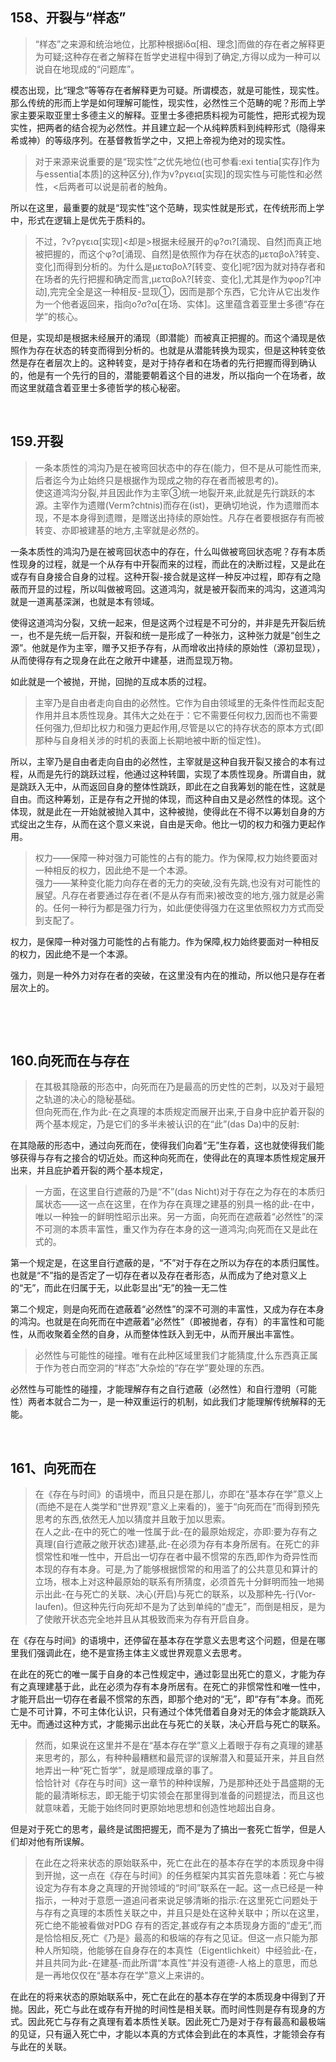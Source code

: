 <h2>158、开裂与“样态”</h2><blockquote data-pid="004TzONi">“样态”之来源和统治地位，比那种根据iδα[相、理念]而做的存在者之解释更为可疑;这种存在者之解释在哲学史进程中得到了确定,方得以成为一种可以说自在地现成的“问题库”。</blockquote><p data-pid="gvCX8D_4">模态出现，比“理念”等等存在者解释更为可疑。所谓模态，就是可能性，现实性。那么传统的形而上学是如何理解可能性，现实性，必然性三个范畴的呢？形而上学家主要采取亚里士多德主义的解释。亚里士多德把质料视为可能性，把形式视为现实性，把两者的结合视为必然性。并且建立起一个从纯粹质料到纯粹形式（隐得来希或神）的等级序列。在基督教哲学之中，又把上帝视为绝对的现实性。</p><blockquote data-pid="UThyScG9">对于来源来说重要的是“现实性”之优先地位(也可参看:exi tentia[实存]作为与essentia[本质]的这种区分),作为v?ργεια[实现]的现实性与可能性和必然性，&lt;后两者可以说是前者的触角。</blockquote><p data-pid="e7OliV1Z">所以在这里，最重要的就是“现实性”这个范畴，现实性就是形式，在传统形而上学中，形式在逻辑上是优先于质料的。</p><blockquote data-pid="M2-yB5P3">不过，?ν?ργεια[实现]&lt;却是&gt;根据未经展开的φ?σι?[涌现、自然]而真正地被把握的，而这个φ?σ[涌现、自然]是依照作为存在状态的μεταβολ?转变、变化]而得到分析的。为什么是μεταβολ?[转变、变化]呢?因为就对持存者和在场者的先行把握和确定而言,μεταβολ?[转变、变化],尤其是作为φορ?[冲动],完完全全是这一种相反-显现①，因而是那个东西，它允许从它出发作为一个他者返回来，指向o?σ?α[在场、实体]。这里蕴含着亚里士多德“存在学”的核心。</blockquote><p data-pid="zf-rc3pa">但是，实现却是根据未经展开的涌现（即潜能）而被真正把握的。而这个涌现是依照作为存在状态的转变而得到分析的。也就是从潜能转换为现实，但是这种转变依然是存在者层次上的。这种转变，是对于持存者和在场者的先行把握而得到确认的，他是有一个先行的目的，潜能要朝着这个目的进发，所以指向一个在场者，故而这里就蕴含着亚里士多德哲学的核心秘密。</p><p><br></p><h2>159.开裂</h2><blockquote data-pid="jMYHF7rm">一条本质性的鸿沟乃是在被弯回状态中的存在(能力，但不是从可能性而来,后者迄今为止始终只是根据作为现成之物的存在者而被思考的)。<br>使这道鸿沟分裂,并且因此作为主宰③统一地裂开来,此就是先行跳跃的本源。主宰作为遗赠(Verm?chtnis)而存在(ist)，更确切地说，作为遗赠而本现，不是本身得到遗赠，是赠送出持续的原始性。凡存在者要根据存有而被转变、亦即被建基的地方,主宰就是必然的。</blockquote><p data-pid="ptsEd1I8">一条本质性的鸿沟乃是在被弯回状态中的存在，什么叫做被弯回状态呢？存有本质性现身的过程，就是一个从存有中开裂而来的过程，而此在的决断过程，又是此在或存有自身接合自身的过程。这种开裂-接合就是这样一种反冲过程，即存有之隐蔽而开显的过程，所以叫做被弯回。这道鸿沟，就是被开裂而来的鸿沟，这道鸿沟就是一道离基深渊，也就是本有领域。</p><p data-pid="d_R8qWJC">使得这道鸿沟分裂，又统一起来，但是这两个过程是不可分的，并非是先开裂后统一，也不是先统一后开裂，开裂和统一是形成了一种张力，这种张力就是“创生之源”。他就是作为主宰，赠予又拒予存有，从而增收出持续的原始性（源初显现），从而使得存有之现身在此在之敞开中建基，进而显现万物。</p><p data-pid="R-X5Euij">如此就是一个被抛，开抛，回抛的互成本质的过程。</p><blockquote data-pid="cbi0rokX">主宰乃是自由者走向自由的必然性。它作为自由领域里的无条件性而起支配作用并且本质性现身。其伟大之处在于：它不需要任何权力,因而也不需要任何强力,但却比权力和强力更起作用,尽管是以它的持存状态的原本方式(即那种与自身相关涉的时机的表面上长期地被中断的恒定性)。</blockquote><p data-pid="mKkM59wm">所以，主宰乃是自由者走向自由的必然性，主宰就是这种自我开裂又接合的本有过程，从而是先行的跳跃过程，他通过这种转圜，实现了本质性现身。所谓自由，就是跳跃入无中，从而返回自身的整体性跳跃，即此在之自我筹划的能在性，这就是自由。而这种筹划，正是存有之开抛的体现，而这种自由又是必然性的体现。这个体现，就是此在一开始就被抛入其中，这种被抛，使得此在不得不以筹划自身的方式绽出之生存，从而在这个意义来说，自由是天命。他比一切的权力和强力更起作用。</p><blockquote data-pid="XMVLtUHy">权力——保障一种对强力可能性的占有的能力。作为保障,权力始终要面对一种相反的权力，因此绝不是一个本源。<br>强力——某种变化能力向存在者的无力的突破,没有先跳,也没有对可能性的展望。凡存在者要通过存在者(不是从存有而来)被改变的地方,强力就是必需的。任何一种行为都是强力行为，如此便使得强力在这里依照权力方式而受到支配了。</blockquote><p data-pid="7DX7zbb7">权力，是保障一种对强力可能性的占有能力。作为保障,权力始终要面对一种相反的权力，因此绝不是一个本源。</p><p data-pid="jMm8croW">强力，则是一种外力对存在者的突破，在这里没有内在的推动，所以他只是存在者层次上的。</p><p><br></p><p><br></p><h2>160.向死而在与存在</h2><blockquote data-pid="LL1mQhkp">在其极其隐蔽的形态中，向死而在乃是最高的历史性的芒刺，以及对于最短之轨道的决心的隐秘基础。<br>但向死而在,作为此-在之真理的本质规定而展开出来,于自身中庇护着开裂的两个基本规定，乃是它们的多半未被认识的在“此”(das Da)中的反射:</blockquote><p data-pid="PKkRUn3a">在其隐蔽的形态中，通过向死而在，使得我们向着“无”生存着，这也就使得我们能够获得与存有之接合的切近处。而这种向死而在，使得此在的真理本质性规定展开出来，并且庇护着开裂的两个基本规定，</p><blockquote data-pid="dr51bgOW">一方面，在这里自行遮蔽的乃是“不”(das Nicht)对于存在之为存在的本质归属状态——这一点在这里，在作为存在真理之建基的别具一格的此-在中，唯以一种独一的鲜明性昭示出来。另一方面，向死而在遮蔽着“必然性”的深不可测的本质丰富性，重又作为存在本身的这一道鸿沟;向死而在又是此在式的。</blockquote><p data-pid="Fy7fil0j">第一个规定是，在这里自行遮蔽的是，“不”对于存在之所以为存在的本质归属性。也就是“不”指的是否定了一切存在者以及存在者形态，从而成为了绝对意义上的“无”，而此在归属于无，以此彰显出“无”的独一无二性</p><p data-pid="YWr5FiW8">第二个规定，则是向死而在遮蔽着“必然性”的深不可测的丰富性，又成为存在本身的鸿沟。也就是在向死而在中遮蔽着“必然性”（即被抛者，存有）的丰富性和可能性，从而收聚着全然的自身，从而整体性跃入到无中，从而开展出丰富性。</p><blockquote data-pid="tnV1t_vS">必然性与可能性的碰撞。唯有在此种区域里我们才能猜度,什么东西真正属于作为苍白而空洞的“样态”大杂烩的“存在学”要处理的东西。</blockquote><p data-pid="hWdw-cip">必然性与可能性的碰撞，才能理解存有之自行遮蔽（必然性）和自行澄明（可能性）两者本就合二为一，是一种双重运行的机制，如此我们才能理解传统解释的无能。</p><p><br></p><h2>161、向死而在</h2><blockquote data-pid="7ekzRBoF">在《存在与时间》的语境中，而且只是在那儿，亦即在“基本存在学”意义上(而绝不是在人类学和“世界观”意义上来看的)，鉴于“向死而在”而得到预先思考的东西,依然无人加以猜度并且敢于加以思索。<br>在人之此-在中的死亡的唯一性属于此-在的最原始规定，亦即:要为存有之真理(自行遮蔽之敞开状态)建基,此-在必须为存有本身所居有。在死亡的非惯常性和唯一性中，开启出一切存在者中最不惯常的东西,即作为奇异性而本现的存有本身。可是,为了能够根据惯常的和用滥了的公共意见和算计的立场，根本上对这种最原始的联系有所猜度，必须首先十分鲜明而独一地揭示出此-在与死亡的关联、决心(开启)与死亡的联系，以及那种先-行(Vor-laufen)。但这种先行向死却不是为了达到单纯的“虚无”，而倒是相反，是为了使敞开状态完全地并且从其极致而来为存有开启自身。</blockquote><p data-pid="hU7qF3-A">在《存在与时间》的语境中，还停留在基本存在学意义去思考这个问题，但是在哪里我们强调此在，绝不是宣扬主体主义或世界观意义去思考。</p><p data-pid="dGwsFlMM">在此在的死亡的唯一属于自身的本己性规定中，通过彰显出死亡的意义，才能为存有之真理建基于此，此在必须为存有本身所居有。在死亡的非惯常性和唯一性中，才能开启出一切存在者最不惯常的东西，即那个绝对的“无”，即“存有”本身。而死亡是不可计算，不可主体化认识，只有通过个体凭借着自身对无的体会才能跳跃入无中。而通过这种方式，才能揭示出此在与死亡的关联，决心开启与死亡的联系。</p><blockquote data-pid="_YgGsz3D">然而，如果说在这里并不是在“基本存在学”意义上着眼于存有之真理的建基来思考的，那么，有种种最糟糕和最荒谬的误解潜入和蔓延开来，并且自然地弄出一种“死亡哲学”，就是顺理成章的事了。<br>恰恰针对《存在与时间》这一章节的种种误解，乃是那种还处于昌盛期的无能的最清晰标志，即无能于切实领会在那里得到准备的问题提法，而且这也就意味着，无能于始终同时更原始地思想和创造性地超出自身。</blockquote><p data-pid="0Tj5B9aG">但是对于死亡的思考，最终是试图把握无，而不是为了搞出一套死亡哲学，但是人们却对他有所误解。</p><blockquote data-pid="K7xsvpPa">在此在之将来状态的原始联系中，死亡在此在的基本存在学的本质现身中得到开抛，这一点在《存在与时间》的任务框架内其实首先意味着：死亡与被设定为存有本身之真理的开抛领域的“时间”联系在一起。这一点已经是一种指示，一种对于意愿一道追问者来说足够清晰的指示:在这里死亡问题处于与存有之真理的本质性关联之中，并且只是处在这种关联中；所以在这里，死亡绝不能被看做对PDG 存有的否定,甚或存有之本质现身方面的“虚无”,而是恰恰相反,死亡《乃是》最高的和极端的存有之见证。但这一点只能为那种人所知晓，他能够在自身存在的本真性（Eigentlichkeit）中经验此-在，并且共同为此-在建基-而此所谓“本真性”并没有道德-人格上的意思，而总是一再地仅仅在“基本存在学”意义上来讲的。</blockquote><p data-pid="e5Ra4YYC">在此在的将来状态的原始联系中，死亡在此在的基本存在学的本质现身中得到了开抛。因此，死亡与此在或存有开抛的时间性是相关联。而时间性则是存有现身的方式。因此死亡与存有之真理有着本质性关联。因此死亡乃是对于存有最高和最极端的见证，只有逼入死亡中，才能以本真的方式体会到此在的本真性，才能领会存有与此在的关联。</p><p></p>